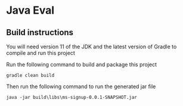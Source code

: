 # Java Eval



## Build instructions
You will need version 11 of the JDK and the latest version of Gradle to compile and run this project

Run the following command to build and package this project
```
gradle clean build
```
Then run the following command to run the generated jar file
```
java -jar build\libs\ms-signup-0.0.1-SNAPSHOT.jar
```
